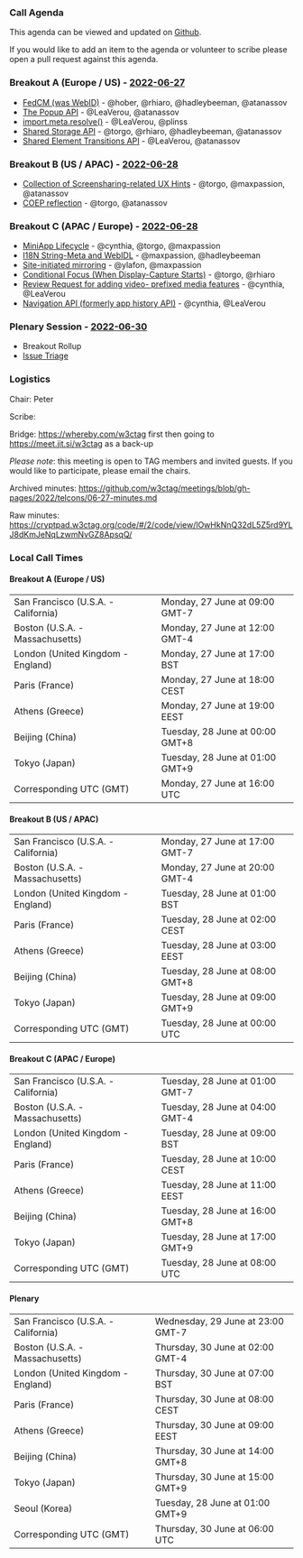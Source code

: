 ### Call Agenda

This agenda can be viewed and updated on [Github](https://github.com/w3ctag/meetings/blob/gh-pages/2022/telcons/06-27-agenda.md).

If you would like to add an item to the agenda or volunteer to scribe please open a pull request against this agenda.

### Breakout A (Europe / US) - [2022-06-27](https://www.timeanddate.com/worldclock/converter.html?iso=20220627T160000&p1=224&p2=43&p3=136&p4=195&p5=26&p6=33&p7=248&p8=235)

* [FedCM (was WebID)](https://github.com/w3ctag/design-reviews/issues/718) - @hober, @rhiaro, @hadleybeeman, @atanassov
* [The Popup API](https://github.com/w3ctag/design-reviews/issues/743) - @LeaVerou, @atanassov
* [import.meta.resolve()](https://github.com/w3ctag/design-reviews/issues/746) - @LeaVerou, @plinss
* [Shared Storage API](https://github.com/w3ctag/design-reviews/issues/747) - @torgo, @rhiaro, @hadleybeeman, @atanassov
* [Shared Element Transitions API](https://github.com/w3ctag/design-reviews/issues/748) - @LeaVerou, @atanassov

### Breakout B (US / APAC) - [2022-06-28](https://www.timeanddate.com/worldclock/converter.html?iso=20220628T000000&p1=224&p2=43&p3=136&p4=195&p5=26&p6=33&p7=248&p8=235)

* [Collection of Screensharing-related UX Hints](https://github.com/w3ctag/design-reviews/issues/744) - @torgo, @maxpassion, @atanassov
* [COEP reflection](https://github.com/w3ctag/design-reviews/issues/742) - @torgo, @atanassov

### Breakout C (APAC / Europe) - [2022-06-28](https://www.timeanddate.com/worldclock/converter.html?iso=20220628T080000&p1=224&p2=43&p3=136&p4=195&p5=26&p6=33&p7=248&p8=235)

* [MiniApp Lifecycle](https://github.com/w3ctag/design-reviews/issues/523) - @cynthia, @torgo, @maxpassion
* [I18N String-Meta and WebIDL](https://github.com/w3ctag/design-reviews/issues/716) - @maxpassion, @hadleybeeman
* [Site-initiated mirroring](https://github.com/w3ctag/design-reviews/issues/745) - @ylafon, @maxpassion
* [Conditional Focus (When Display-Capture Starts)](https://github.com/w3ctag/design-reviews/issues/679) - @torgo, @rhiaro
* [Review Request for adding video- prefixed media features](https://github.com/w3ctag/design-reviews/issues/697) - @cynthia, @LeaVerou
* [Navigation API (formerly app history API)](https://github.com/w3ctag/design-reviews/issues/717) - @cynthia, @LeaVerou

### Plenary Session - [2022-06-30](https://www.timeanddate.com/worldclock/converter.html?iso=20220630T060000&p1=224&p2=43&p3=136&p4=195&p5=26&p6=33&p7=248&p8=235)

* Breakout Rollup
* [Issue Triage](https://github.com/w3ctag/design-reviews/issues?q=is%3Aissue+is%3Aopen+label%3A%22Progress%3A+untriaged%22)

### Logistics

Chair: Peter

Scribe:

Bridge: https://whereby.com/w3ctag first then going to https://meet.jit.si/w3ctag as a back-up

*Please note*: this meeting is open to TAG members and invited guests. If you would like to participate, please email the chairs.

Archived minutes: https://github.com/w3ctag/meetings/blob/gh-pages/2022/telcons/06-27-minutes.md

Raw minutes: https://cryptpad.w3ctag.org/code/#/2/code/view/lOwHkNnQ32dL5Z5rd9YLJ8dKmJeNqLzwmNvGZ8ApsqQ/


### Local Call Times

#### Breakout A (Europe / US)

<table>
<tr><td> San Francisco (U.S.A. - California) <td> Monday, 27 June at 09:00 GMT-7</td></tr>
<tr><td> Boston (U.S.A. - Massachusetts) <td> Monday, 27 June at 12:00 GMT-4</td></tr>
<tr><td> London (United Kingdom - England) <td> Monday, 27 June at 17:00 BST</td></tr>
<tr><td> Paris (France) <td> Monday, 27 June at 18:00 CEST</td></tr>
<tr><td> Athens (Greece) <td> Monday, 27 June at 19:00 EEST</td></tr>
<tr><td> Beijing (China) <td> Tuesday, 28 June at 00:00 GMT+8</td></tr>
<tr><td> Tokyo (Japan) <td> Tuesday, 28 June at 01:00 GMT+9</td></tr>
<tr><td> Corresponding UTC (GMT) <td> Monday, 27 June at 16:00 UTC</td></tr>
</table>

#### Breakout B (US / APAC)

<table>
<tr><td> San Francisco (U.S.A. - California) <td> Monday, 27 June at 17:00 GMT-7</td></tr>
<tr><td> Boston (U.S.A. - Massachusetts) <td> Monday, 27 June at 20:00 GMT-4</td></tr>
<tr><td> London (United Kingdom - England) <td> Tuesday, 28 June at 01:00 BST</td></tr>
<tr><td> Paris (France) <td> Tuesday, 28 June at 02:00 CEST</td></tr>
<tr><td> Athens (Greece) <td> Tuesday, 28 June at 03:00 EEST</td></tr>
<tr><td> Beijing (China) <td> Tuesday, 28 June at 08:00 GMT+8</td></tr>
<tr><td> Tokyo (Japan) <td> Tuesday, 28 June at 09:00 GMT+9</td></tr>
<tr><td> Corresponding UTC (GMT) <td> Tuesday, 28 June at 00:00 UTC</td></tr>
</table>

#### Breakout C (APAC / Europe)

<table>
<tr><td> San Francisco (U.S.A. - California) <td> Tuesday, 28 June at 01:00 GMT-7</td></tr>
<tr><td> Boston (U.S.A. - Massachusetts) <td> Tuesday, 28 June at 04:00 GMT-4</td></tr>
<tr><td> London (United Kingdom - England) <td> Tuesday, 28 June at 09:00 BST</td></tr>
<tr><td> Paris (France) <td> Tuesday, 28 June at 10:00 CEST</td></tr>
<tr><td> Athens (Greece) <td> Tuesday, 28 June at 11:00 EEST</td></tr>
<tr><td> Beijing (China) <td> Tuesday, 28 June at 16:00 GMT+8</td></tr>
<tr><td> Tokyo (Japan) <td> Tuesday, 28 June at 17:00 GMT+9</td></tr>
<tr><td> Corresponding UTC (GMT) <td> Tuesday, 28 June at 08:00 UTC</td></tr>
</table>

#### Plenary

<table>
<tr><td> San Francisco (U.S.A. - California) <td> Wednesday, 29 June at 23:00 GMT-7</td></tr>
<tr><td> Boston (U.S.A. - Massachusetts) <td> Thursday, 30 June at 02:00 GMT-4</td></tr>
<tr><td> London (United Kingdom - England) <td> Thursday, 30 June at 07:00 BST</td></tr>
<tr><td> Paris (France) <td> Thursday, 30 June at 08:00 CEST</td></tr>
<tr><td> Athens (Greece) <td> Thursday, 30 June at 09:00 EEST</td></tr>
<tr><td> Beijing (China) <td> Thursday, 30 June at 14:00 GMT+8</td></tr>
<tr><td> Tokyo (Japan) <td> Thursday, 30 June at 15:00 GMT+9</td></tr>
<tr><td> Seoul (Korea) <td> Tuesday, 28 June at 01:00 GMT+9</td></tr>
<tr><td> Corresponding UTC (GMT) <td> Thursday, 30 June at 06:00 UTC</td></tr>
</table>

